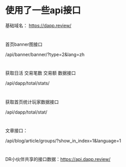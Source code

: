 # 使用了一些api接口

基础域名： https://dapp.review/


# 
首页banner图接口

/api/banner/banner/?type=2&lang=zh

#
获取日活 交易笔数 交易额 数据接口

/api/dapp/total/stats/

#
获取首页统计玩家数据接口

/api/dapp/total/stat/

#
文章接口：

/api/blog/article/groups/?show_in_index=1&language=1

#


DR小伙伴共享的接口数据：https://api.dapp.review/
